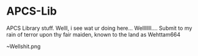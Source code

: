 APCS-Lib
========

APCS Library stuff.
Welll, i see wat ur doing here...
Welllllll....
Submit to my rain of terror upon thy fair maiden, known to the land as Wehttam664

~Wellshit.png
